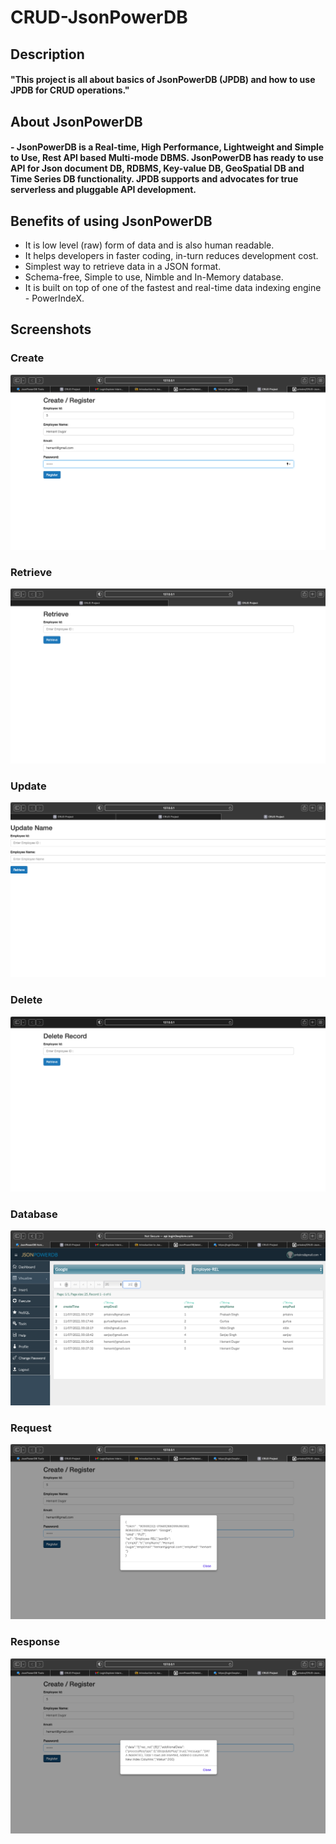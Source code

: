 # CRUD-JsonPowerDB

## Description
#### "This project is all about basics of JsonPowerDB (JPDB) and how to use JPDB for CRUD operations."

## About JsonPowerDB
#### - JsonPowerDB is a Real-time, High Performance, Lightweight and Simple to Use, Rest API based Multi-mode DBMS. JsonPowerDB has ready to use API for Json document DB, RDBMS, Key-value DB, GeoSpatial DB and Time Series DB functionality. JPDB supports and advocates for true serverless and pluggable API development.

## Benefits of using JsonPowerDB
- It is low level (raw) form of data and is also human readable.
- It helps developers in faster coding, in-turn reduces development cost.
- Simplest way to retrieve data in a JSON format.
- Schema-free, Simple to use, Nimble and In-Memory database.
- It is built on top of one of the fastest and real-time data indexing engine - PowerIndeX.

## Screenshots
### Create
![Create](https://github.com/prkskrs/CRUD-JsonPowerDB/blob/master/Screenshots/Create.png)

### Retrieve
![Retrieve](https://github.com/prkskrs/CRUD-JsonPowerDB/blob/master/Screenshots/Retrieve.png)

### Update
![Create](https://github.com/prkskrs/CRUD-JsonPowerDB/blob/master/Screenshots/Update.png)

### Delete
![Retrieve](https://github.com/prkskrs/CRUD-JsonPowerDB/blob/master/Screenshots/Delete.png)

### Database
![Database](https://github.com/prkskrs/CRUD-JsonPowerDB/blob/master/Screenshots/DataBase.png)

### Request
![Database](https://github.com/prkskrs/CRUD-JsonPowerDB/blob/master/Screenshots/JsonRequest.png)

### Response
![Response](https://github.com/prkskrs/CRUD-JsonPowerDB/blob/master/Screenshots/Response.png)


